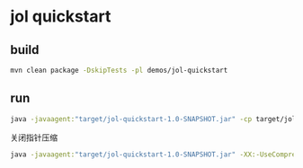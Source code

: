 # jol quickstart

## build

```sh
mvn clean package -DskipTests -pl demos/jol-quickstart
```

## run

```sh
java -javaagent:"target/jol-quickstart-1.0-SNAPSHOT.jar" -cp target/jol-quickstart-1.0-SNAPSHOT.jar info.victorchu.demos.jol.quickstart.JolSimple
```

关闭指针压缩

```sh
java -javaagent:"target/jol-quickstart-1.0-SNAPSHOT.jar" -XX:-UseCompressedOops -cp target/jol-quickstart-1.0-SNAPSHOT.jar info.victorchu.demos.jol.quickstart.JolSimple
```